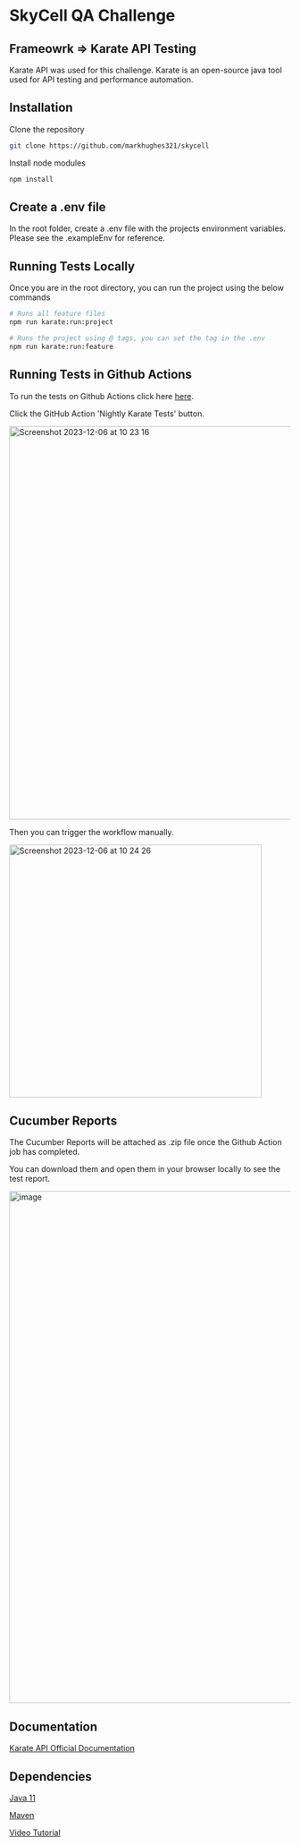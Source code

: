 # SkyCell QA Challenge

## Frameowrk => Karate API Testing

Karate API was used for this challenge. Karate is an open-source java tool used for API testing and performance automation.

## Installation

Clone the repository

```bash
git clone https://github.com/markhughes321/skycell
```

Install node modules

```bash
npm install
```

## Create a .env file

In the root folder, create a .env file with the projects environment variables. Please see the .exampleEnv for reference.

## Running Tests Locally

Once you are in the root directory, you can run the project using the below commands

```python
# Runs all feature files
npm run karate:run:project

# Runs the project using @ tags, you can set the tag in the .env
npm run karate:run:feature

```

## Running Tests in Github Actions

To run the tests on Github Actions click here [here](https://github.com/markhughes321/skycell/actions).

Click the GitHub Action 'Nightly Karate Tests' button.

<img width="703" alt="Screenshot 2023-12-06 at 10 23 16" src="https://github.com/markhughes321/skycell/assets/9667977/8d4f9183-2e1c-42ae-95f6-218ae9c96322">

Then you can trigger the workflow manually. 

<img width="452" alt="Screenshot 2023-12-06 at 10 24 26" src="https://github.com/markhughes321/skycell/assets/9667977/caf24e3a-4cd7-42e4-a7fe-c3421c857a54">

## Cucumber Reports

The Cucumber Reports will be attached as .zip file once the Github Action job has completed. 

You can download them and open them in your browser locally to see the test report.

<img width="915" alt="image" src="https://github.com/markhughes321/skycell/assets/9667977/858a848c-77fb-4e8b-8908-a79f82dc3d64">


## Documentation

[Karate API Official Documentation](https://github.com/karatelabs/karate)

## Dependencies

[Java 11](https://www.oracle.com/uk/java/technologies/javase/jdk11-archive-downloads.html)

[Maven](https://www.baeldung.com/install-maven-on-windows-linux-mac)

[Video Tutorial](https://www.youtube.com/watch?v=9S5lqB11OPI&t=183s)
